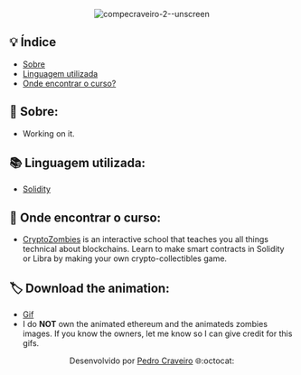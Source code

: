 <div align="center">
  
![compecraveiro-2--unscreen](https://user-images.githubusercontent.com/79882049/148599752-ad392b8c-c74b-4a73-b72c-14ca94465cad.gif)


</div>

## 💡 Índice

- [Sobre](#-sobre)
- [Linguagem utilizada](#-Linguagem-utilizada)
- [Onde encontrar o curso?](#-onde-encontrar-o-curso)

## 📑 Sobre: 

- Working on it.
<!-- O projeto **Contratos Inteligentes: Programação Solidity para Ethereum** é um curso da linguagem de programação Solidity - totalmente gratuito e em português -, que foi ministrado pelos professores **Rafael Nasser e Ronnie Paskin**, membros da **ECOA PUCRIO** na plataforma da **Udemy**.  -->

## 📚 Linguagem utilizada:

- [Solidity](https://soliditylang.org/)

## 🔎 Onde encontrar o curso:

- [CryptoZombies](https://cryptozombies.io/) is an interactive school that teaches you all things technical about blockchains. Learn to make smart contracts in Solidity or Libra by making your own crypto-collectibles game.

## 🏷️ Download the animation:

- [Gif](https://user-images.githubusercontent.com/79882049/148599752-ad392b8c-c74b-4a73-b72c-14ca94465cad.gif) 
- I do **NOT** own the animated ethereum and the animateds zombies images. If you know the owners, let me know so I can give credit for this gifs. 

<p align="center">Desenvolvido por <a href ="https://www.linkedin.com/in/pecraveiro/">Pedro Craveiro</a> 🌐:octocat:</p>
